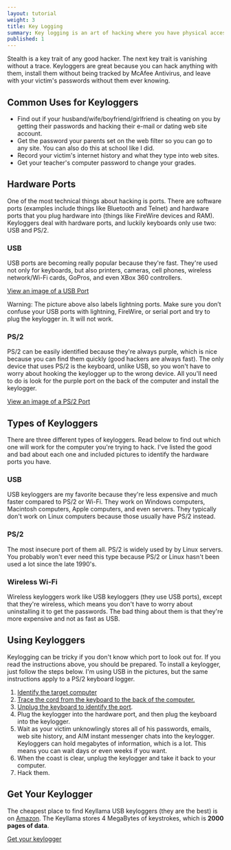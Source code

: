 ```yaml
---
layout: tutorial
weight: 3
title: Key Logging
summary: Key logging is an art of hacking where you have physical access to the computer and its hardware ports for the keyboard. By using undetectable hardware, you can record every key your victim presses on their keyboard, revealing their account passwords so you can hack them.
published: 1
---
```


Stealth is a key trait of any good hacker. The next key trait is vanishing without a trace. Keyloggers are great because you can hack anything with them, install them without being tracked by McAfee Antivirus, and leave with your victim's passwords without them ever knowing.

## Common Uses for Keyloggers ##

* Find out if your husband/wife/boyfriend/girlfriend is cheating on you by getting their passwords and hacking their e-mail or dating web site account.
* Get the password your parents set on the web filter so you can go to any site. You can also do this at school like I did.
* Record your victim's internet history and what they type into web sites. 
* Get your teacher's computer password to change your grades.

## Hardware Ports ##

One of the most technical things about hacking is ports. There are software ports (examples include things like Bluetooth and Telnet) and hardware ports that you plug hardware into (things like FireWire devices and RAM). Keyloggers deal with hardware ports, and luckily keyboards only use two: USB and PS/2.

### USB ###

USB ports are becoming really popular because they're fast. They're used not only for keyboards, but also printers, cameras, cell phones, wireless network/Wi-Fi cards, GoPros, and even XBox 360 controllers.

<a title="USB Port" href="http://i.imgur.com/RNu8YtE.jpg" data-featherlight="http://i.imgur.com/RNu8YtE.jpg">View an image of a USB Port</a>

Warning: The picture above also labels lightning ports. Make sure you don’t confuse your USB ports with lightning, FireWire, or serial port and try to plug the keylogger in. It will not work.


### PS/2 ###

PS/2 can be easily identified because they're always purple, which is nice because you can find them quickly (good hackers are always fast). The only device that uses PS/2 is the keyboard, unlike USB, so you won't have to worry about hooking the keylogger up to the wrong device. All you'll need to do is look for the purple port on the back of the computer and install the keylogger.

<a title="PS/2 Port" href="http://i.imgur.com/2fEclSN.jpg" data-featherlight="http://i.imgur.com/2fEclSN.jpg">View an image of a PS/2 Port</a>

## Types of Keyloggers ##

There are three different types of keyloggers. Read below to find out which one will work for the computer you're trying to hack. I've listed the good and bad about each one and included pictures to identify the hardware ports you have.

### USB ###

USB keyloggers are my favorite because they're less expensive and much faster compared to PS/2 or Wi-Fi. They work on Windows computers, Macintosh computers, Apple computers, and even servers. They typically don't work on Linux computers because those usually have PS/2 instead.


### PS/2 ###

The most insecure port of them all. PS/2 is widely used by by Linux servers. You probably won't ever need this type because PS/2 or Linux hasn't been used a lot since the late 1990's.

### Wireless Wi-Fi ###

Wireless keyloggers work like USB keyloggers (they use USB ports), except that they're wireless, which means you don't have to worry about uninstalling it to get the passwords. The bad thing about them is that they're more expensive and not as fast as USB.

## Using Keyloggers ##

Keylogging can be tricky if you don't know which port to look out for. If you read the instructions above, you should be prepared. To install a keylogger, just follow the steps below. I'm using USB in the pictures, but the same instructions apply to a PS/2 keyboard logger.

1. <a title="Step 1" href="http://i.imgur.com/SFMAmVvl.jpg" data-featherlight="http://i.imgur.com/SFMAmVvl.jpg">Identify the target computer</a>
2. <a title="Step 2" href="http://i.imgur.com/eV798QHl.jpg" data-featherlight="http://i.imgur.com/eV798QHl.jpg">Trace the cord from the keyboard to the back of the computer.</a>
3. <a title="Step 3" href="http://i.imgur.com/RNu8YtEl.jpg" data-featherlight="http://i.imgur.com/RNu8YtEl.jpg">Unplug the keyboard to identify the port</a>.
4. Plug the keylogger into the hardware port, and then plug the keyboard into the keylogger.
5. Wait as your victim unknowlingly stores all of his passwords, emails, web site history, and AIM instant messenger chats into the keylogger. Keyloggers can hold megabytes of information, which is a lot. This means you can wait days or even weeks if you want.
6. When the coast is clear, unplug the keylogger and take it back to your computer.
7. Hack them.


## Get Your Keylogger ##

The cheapest place to find Keyllama USB keyloggers (they are the best) is on <a target="_blank" href="http://www.amazon.com/dp/B004ZGXU48/?ref={{ site.amazon_tracking_id }}" title="Amazon">Amazon</a>. The Keyllama stores 4 MegaBytes of keystrokes, which is <strong>2000 pages of data</strong>.


<a class="pure-button" target="_blank" href="http://www.amazon.com/dp/B004ZGXU48/?ref={{ site.amazon_tracking_id }}" title="Get your keylogger">Get your keylogger <i class="fa fa-caret-right"></i></a>
